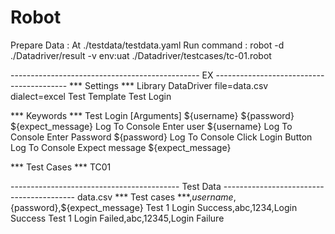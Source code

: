 # Robot
Prepare Data : At ./testdata/testdata.yaml
Run command : robot -d ./Datadriver/result -v env:uat ./Datadriver/testcases/tc-01.robot




----------------------------------------------- EX -----------------------------------------
*** Settings ***
Library     DataDriver      file=data.csv       dialect=excel
Test Template   Test Login

*** Keywords ***
Test Login
    [Arguments]     ${username}     ${password}     ${expect_message}
    Log To Console      Enter user      ${username} 
    Log To Console      Enter Password      ${password}
    Log To Console      Click Login Button
    Log To Console      Expect message      ${expect_message} 

*** Test Cases ***
TC01

------------------------------------------ Test Data -----------------------------------------
data.csv
*** Test cases ***,${username},${password},${expect_message}
Test 1 Login Success,abc,1234,Login Success
Test 1 Login Failed,abc,12345,Login Failure